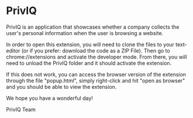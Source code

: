 # PrivIQ

PrivIQ is an application that showcases whether a company collects the user's personal information when the user is browsing a website.

In order to open this extension, you will need to clone the files to your text-editor (or if you prefer: download the code as a ZIP File). Then go to chrome://extensions and activate the developer mode. From there, you will need to unload the PrivIQ folder and it should activate the extension.

If this does not work, you can access the browser version of the extension through the file "popup.html", simply right-click and hit "open as browser" and you should be able to view the extension.

We hope you have a wonderful day!

PrivIQ Team
